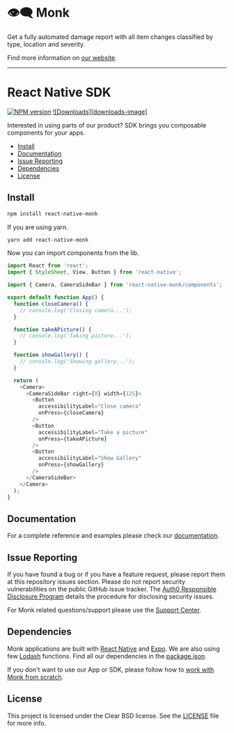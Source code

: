 # 👁️‍🗨️ Monk
Get a fully automated damage report with all item changes classified by type, location and severity.

Find more information on [our website](https://monk.ai).

---
# React Native SDK

[![NPM version][npm-image]][npm-url]
[![Downloads][downloads-image]][downloads-url]

Interested in using parts of our product? SDK brings you composable components for your apps.

- [Install](#install)
- [Documentation](#documentation)
- [Issue Reporting](#issue-reporting)
- [Dependencies](#dependencies)
- [License](#license)

## Install

```sh
npm install react-native-monk
```
If you are using yarn.
```sh
yarn add react-native-monk
```

Now you can import components from the lib.
``` javascript
import React from 'react';
import { StyleSheet, View, Button } from 'react-native';

import { Camera, CameraSideBar } from 'react-native-monk/components';

export default function App() {
  function closeCamera() {
    // console.log('Closing camera...');
  }

  function takeAPicture() {
    // console.log('Taking picture...');
  }

  function showGallery() {
    // console.log('Showing gallery...');
  }

  return (
    <Camera>
      <CameraSideBar right={0} width={125}>
        <Button
          accessibilityLabel="Close camera"
          onPress={closeCamera}
        />
        <Button
          accessibilityLabel="Take a picture"
          onPress={takeAPicture}
        />
        <Button
          accessibilityLabel="Show Gallery"
          onPress={showGallery}
        />
      </CameraSideBar>
    </Camera>
  );
}
```

## Documentation

For a complete reference and examples please check our [documentation](https://monkvision.github.io/monk/docs).

## Issue Reporting

If you have found a bug or if you have a feature request, please report them at this repository issues section. Please do not report security vulnerabilities on the public GitHub issue tracker. The [Auth0 Responsible Disclosure Program](https://auth0.com/whitehat) details the procedure for disclosing security issues.

For Monk related questions/support please use the [Support Center](https://support.monkvision.ai).

## Dependencies

Monk applications are built with [React Native](https://reactnative.dev/) and [Expo](https://expo.dev/). We are also using few [Lodash](https://lodash.com/) functions. Find all our dependencies in the [package.json](package.json).

If you don't want to use our App or SDK, please follow how to [work with Monk from scratch]().

## License

This project is licensed under the Clear BSD license. See the [LICENSE](LICENSE) file for more info.

<!-- CONST -->

[npm-image]: https://img.shields.io/npm/v/react-native-monk.svg?style=flat-square
[npm-url]: https://npmjs.org/package/react-native-monk
[downloads-url]: https://npmjs.org/package/react-native-monk